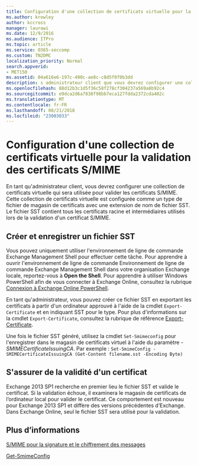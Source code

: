 ```yaml
---
title: Configuration d'une collection de certificats virtuelle pour la validation des certificats S/MIME
ms.author: krowley
author: kccross
manager: laurawi
ms.date: 12/9/2016
ms.audience: ITPro
ms.topic: article
ms.service: O365-seccomp
ms.custom: TN2DMC
localization_priority: Normal
search.appverid:
- MET150
ms.assetid: 04a616e6-197c-490c-ae8c-c8d5f0f0b3dd
description: s administrateur client que vous devrez configurer une collection virtuelle de certificat qui sera utilisée pour valider des certificats S/MIME.
ms.openlocfilehash: 88d12b3c1d5f36c58f278cf304237a569a8b92c4
ms.sourcegitcommit: e9dca2d6a7838f98bb7eca127fdda2372cda402c
ms.translationtype: MT
ms.contentlocale: fr-FR
ms.lasthandoff: 08/21/2018
ms.locfileid: "23003033"
---
```

# <a name="set-up-virtual-certificate-collection-to-validate-smime"></a>Configuration d'une collection de certificats virtuelle pour la validation des certificats S/MIME

En tant qu'administrateur client, vous devrez configurer une collection de certificats virtuelle qui sera utilisée pour valider les certificats S/MIME. Cette collection de certificats virtuelle est configurée comme un type de fichier de magasin de certificats avec une extension de nom de fichier SST. Le fichier SST contient tous les certificats racine et intermédiaires utilisés lors de la validation d'un certificat S/MIME.
  
## <a name="create-and-save-an-sst"></a>Créer et enregistrer un fichier SST
<a name="sectionSection0"> </a>

Vous pouvez uniquement utiliser l'environnement de ligne de commande Exchange Management Shell pour effectuer cette tâche. Pour apprendre à ouvrir l'environnement de ligne de commande Environnement de ligne de commande Exchange Management Shell dans votre organisation Exchange locale, reportez-vous à **Open the Shell**. Pour apprendre à utiliser Windows PowerShell afin de vous connecter à Exchange Online, consultez la rubrique [Connexion à Exchange Online PowerShell](https://go.microsoft.com/fwlink/p/?linkid=396554).
  
En tant qu'administrateur, vous pouvez créer ce fichier SST en exportant les certificats à partir d'un ordinateur approuvé à l'aide de la cmdlet  `Export-Certificate` et en indiquant SST pour le type. Pour plus d'informations sur la cmdlet  `Export-Certificate`, consultez la rubrique de référence [Export-Certificate](https://technet.microsoft.com/en-us/library/hh848628.aspx). 
  
Une fois le fichier SST généré, utilisez la cmdlet  `Set-Smimeconfig` pour l'enregistrer dans le magasin de certificats virtuel à l'aide du paramètre  _-SMIMECertificateIssuingCA_. Par exemple :  `Set-SmimeConfig -SMIMECertificateIssuingCA (Get-Content filename.sst -Encoding Byte)`
  
## <a name="ensuring-a-certificate-is-valid"></a>S'assurer de la validité d'un certificat
<a name="sectionSection1"> </a>

Exchange 2013 SP1 recherche en premier lieu le fichier SST et valide le certificat. Si la validation échoue, il examinera le magasin de certificats de l’ordinateur local pour valider le certificat. Ce comportement est nouveau pour Exchange 2013 SP1 et diffère des versions précédentes d’Exchange. Dans Exchange Online, seul le fichier SST sera utilisé pour la validation.
  
## <a name="more-information"></a>Plus d’informations
<a name="sectionSection2"> </a>

[S/MIME pour la signature et le chiffrement des messages](s-mime-for-message-signing-and-encryption.md)
  
[Get-SmimeConfig](http://technet.microsoft.com/library/4b29fa89-0840-4fe9-8885-019fcef2e02b.aspx)
  

